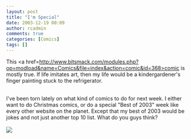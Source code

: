 ```yaml
---
layout: post
title: "I'm Special"
date: 2003-12-19 00:09
author: rcadmin
comments: true
categories: [Comics]
tags: []
---
```

This <a href=http://www.bitsmack.com/modules.php?op=modload&name=Comics&file=index&action=comic&id=368>comic</a> is mostly true. If life imitates art, then my life would be a kindergardener's finger painting stuck to the refrigerator. 
<br />

<br />
I've been torn lately on what kind of comics to do for next week. I either want to do Christmas comics, or do a special "Best of 2003" week like every other website on the planet. Except that my best of 2003 would be jokes and not just another top 10 list. What do you guys think? <Br><br><!--more--><img src='/wp/wp-content/comics/20031219.gif' alt'' />
